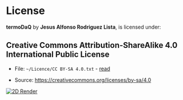# License

**termoDaQ** by **Jesus Alfonso Rodriguez Lista**, is licensed under:

## Creative Commons Attribution-ShareAlike 4.0 International Public License

- File: `~/Licence/CC BY-SA 4.0.txt` - [read](https://github.com/mc-ireiser/termoDaQ/blob/master/License/CC%20BY-SA%204.0.txt)

- Source: https://creativecommons.org/licenses/by-sa/4.0

[![2D Render](https://i.creativecommons.org/l/by-sa/4.0/88x31.png)](https://creativecommons.org/licenses/by-sa/4.0/)